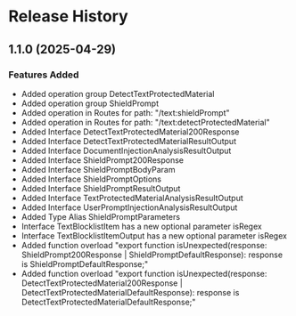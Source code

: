 # Release History
    
## 1.1.0 (2025-04-29)
    
### Features Added

  - Added operation group DetectTextProtectedMaterial
  - Added operation group ShieldPrompt
  - Added operation in Routes for path: "/text:shieldPrompt"
  - Added operation in Routes for path: "/text:detectProtectedMaterial"
  - Added Interface DetectTextProtectedMaterial200Response
  - Added Interface DetectTextProtectedMaterialResultOutput
  - Added Interface DocumentInjectionAnalysisResultOutput
  - Added Interface ShieldPrompt200Response
  - Added Interface ShieldPromptBodyParam
  - Added Interface ShieldPromptOptions
  - Added Interface ShieldPromptResultOutput
  - Added Interface TextProtectedMaterialAnalysisResultOutput
  - Added Interface UserPromptInjectionAnalysisResultOutput
  - Added Type Alias ShieldPromptParameters
  - Interface TextBlocklistItem has a new optional parameter isRegex
  - Interface TextBlocklistItemOutput has a new optional parameter isRegex
  - Added function overload "export function isUnexpected(response: ShieldPrompt200Response | ShieldPromptDefaultResponse): response is ShieldPromptDefaultResponse;"
  - Added function overload "export function isUnexpected(response: DetectTextProtectedMaterial200Response | DetectTextProtectedMaterialDefaultResponse): response is DetectTextProtectedMaterialDefaultResponse;"
    
